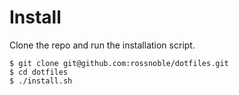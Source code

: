 # Install

Clone the repo and run the installation script.
```
$ git clone git@github.com:rossnoble/dotfiles.git
$ cd dotfiles
$ ./install.sh
```
